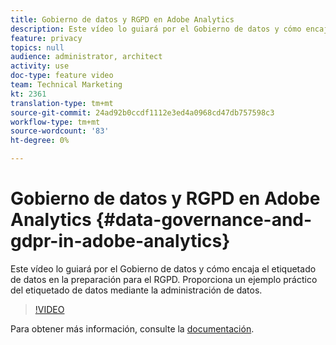 ```yaml
---
title: Gobierno de datos y RGPD en Adobe Analytics
description: Este vídeo lo guiará por el Gobierno de datos y cómo encaja el etiquetado de datos en la preparación para el RGPD. Proporciona un ejemplo práctico del etiquetado de datos mediante la administración de datos.
feature: privacy
topics: null
audience: administrator, architect
activity: use
doc-type: feature video
team: Technical Marketing
kt: 2361
translation-type: tm+mt
source-git-commit: 24ad92b0ccdf1112e3ed4a0968cd47db757598c3
workflow-type: tm+mt
source-wordcount: '83'
ht-degree: 0%

---
```



# Gobierno de datos y RGPD en Adobe Analytics {#data-governance-and-gdpr-in-adobe-analytics}

Este vídeo lo guiará por el Gobierno de datos y cómo encaja el etiquetado de datos en la preparación para el RGPD. Proporciona un ejemplo práctico del etiquetado de datos mediante la administración de datos.

>[!VIDEO](https://video.tv.adobe.com/v/25455/?quality=12)

Para obtener más información, consulte la [documentación](https://marketing.adobe.com/resources/help/en_US/analytics/gdpr/).